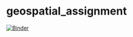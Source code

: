 # geospatial_assignment
[![Binder](https://mybinder.org/badge_logo.svg)](https://mybinder.org/v2/gh/cbraaau/geospatial_assignment/master)
